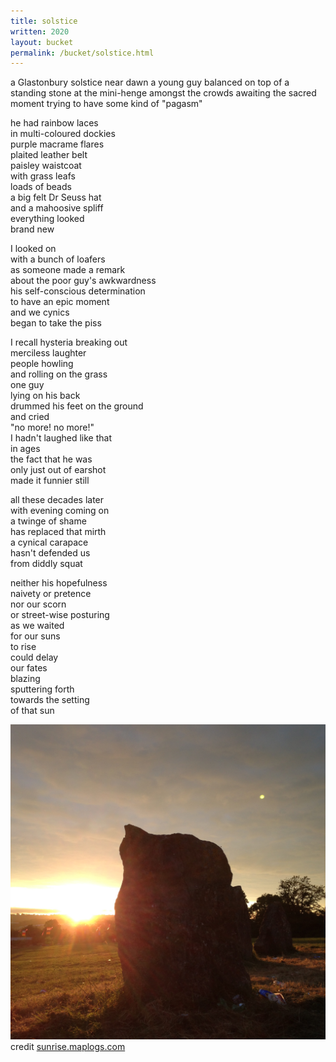 ```yaml
---
title: solstice
written: 2020
layout: bucket
permalink: /bucket/solstice.html
---
```



<div class="poem">
a Glastonbury solstice  
near dawn  
a young guy  
balanced on top  
of a standing stone  
at the mini-henge  
amongst the crowds  
awaiting the sacred moment  
trying to have  
some kind of "pagasm"


he had rainbow laces  
in multi-coloured dockies  
purple macrame flares  
plaited leather belt  
paisley waistcoat  
with grass leafs  
loads of beads  
a big felt Dr Seuss hat  
and a mahoosive spliff  
everything looked  
brand new


I looked on  
with a bunch of loafers  
as someone made a remark  
about the poor guy's awkwardness  
his self-conscious determination  
to have an epic moment  
and we cynics  
began to take the piss


I recall hysteria breaking out  
merciless laughter  
people howling  
and rolling on the grass  
one guy  
lying on his back  
drummed his feet on the ground  
and cried  
"no more! no more!"  
I hadn't laughed like that  
in ages  
the fact that he was  
only just out of earshot  
made it funnier still


all these decades later  
with evening coming on  
a twinge of shame  
has replaced that mirth  
a cynical carapace  
hasn't defended us  
from diddly squat


neither his hopefulness  
naivety or pretence  
nor our scorn  
or street-wise posturing  
as we waited  
for our suns  
to rise  
could delay  
our fates  
blazing  
sputtering forth  
towards the setting  
of that sun
</div>


!["dawn approaching"](/assets/images/bucket/dawn-approaching.jpg "dawn approaching")  
credit [sunrise.maplogs.com](https://sunrise.maplogs.com/)
